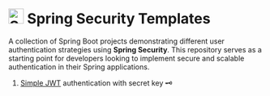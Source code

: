 ﻿# <img src="https://github.com/user-attachments/assets/642b4bfd-cd04-49c9-8701-329a132bfb7d" width ="30" alt="Security GIF" title="Security GIF"> Spring Security Templates

A collection of Spring Boot projects demonstrating different user authentication strategies using **Spring Security**. This repository serves as a starting point for developers looking to implement secure and scalable authentication in their Spring applications.

1. [Simple JWT](https://github.com/mashisdev/spring-security-templates/tree/main/simple) authentication with secret key 🗝️
